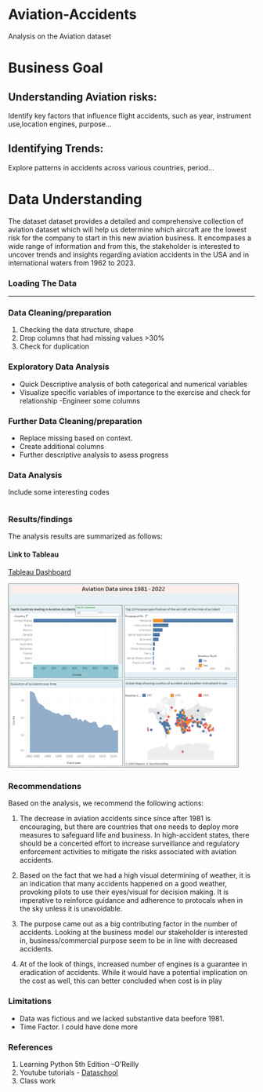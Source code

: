 # Aviation-Accidents

Analysis on the Aviation dataset
# Business Goal

## Understanding Aviation risks:

Identify key factors that influence flight accidents, such as year, instrument use,location engines, purpose…

## Identifying Trends:

Explore patterns in accidents across various countries, period…

# Data Understanding
The dataset dataset provides a detailed and comprehensive collection of aviation dataset which will help us determine which aircraft are the lowest risk for the company to start in this new aviation business. 
It encompases a wide range of information and from this, the stakeholder is interested to uncover trends and insights regarding aviation accidents in the USA and in international waters from 1962 to 2023.

### Loading The Data

---
### Data Cleaning/preparation
1. Checking the data structure, shape
2. Drop columns that had missing values >30%
3. Check for duplication

### Exploratory Data Analysis
- Quick Descriptive analysis of both categorical and numerical variables
- Visualize specific variables of importance to the exercise and check for relationship
-Engineer some columns

### Further Data Cleaning/preparation
- Replace missing based on context. 
- Create additional columns
- Further descriptive analysis to asess progress
### Data Analysis
Include some interesting codes
``` Main notebook. Refer to Aviation Analysis.ipynb ;
```
### Results/findings
The analysis results are summarized as follows:
#### Link to Tableau
[Tableau Dashboard](https://public.tableau.com/app/profile/george3771/viz/AviationData_17323494014070/Dashboard1?publish=yes/)


<img width="473" alt="BI2" src="https://github.com/ikuro/Aviation-Accidents/blob/main/Dashboard.PNG">


### Recommendations
Based on the analysis, we recommend the following actions:
1. The decrease in aviation accidents since since after 1981 is encouraging, but there are countries that one needs to deploy more measures to safeguard life and business. In high-accident states, there should be a concerted effort to increase surveillance and regulatory enforcement activities to mitigate the risks associated with aviation accidents.

2. Based on the fact that we had a high visual determining of weather, it is an indication that many accidents happened on a good weather, provoking pilots to use their eyes/visual for decision making. It is imperative to  reinforce guidance and adherence to protocals  when in the sky unless it is unavoidable.

3. The purpose came out as a big contributing factor in the number of accidents. Looking at the business model our stakeholder is interested in, business/commercial purpose seem to be in line with decreased accidents. 

4. At of the look of things, increased number of engines is a guarantee in eradication of accidents. While it would have a potential implication on the cost as well, this can better concluded when cost is in play

### Limitations
- Data was fictious and we lacked substantive data beefore 1981.
- Time Factor. I could have done more

### References
1. Learning Python 5th Edition –O’Reilly
2. Youtube tutorials - [Dataschool](https://www.youtube.com/@dataschool)
3. Class work


